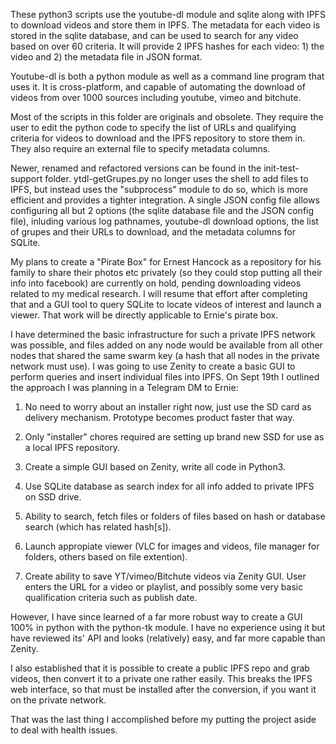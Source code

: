 These python3 scripts use the youtube-dl module and sqlite along with IPFS to download videos and store them in IPFS. The metadata for each video is stored in the sqlite database, and can be used to search for any video based on over 60 criteria. It will provide 2 IPFS hashes for each video: 1) the video and 2) the metadata file in JSON format.

Youtube-dl is both a python module as well as a command line program that uses it. It is cross-platform, and capable of automating the download of videos from over 1000 sources including youtube, vimeo and bitchute.

Most of the scripts in this folder are originals and obsolete. They require the user to edit the python code to specify the list of URLs and qualifying criteria for videos to download and the IPFS repository to store them in. They also require an external file to specify metadata columns. 

Newer, renamed and refactored versions can be found in the init-test-support folder. ytdl-getGrupes.py no longer uses the shell to add files to IPFS, but instead uses the "subprocess" module to do so, which is more efficient and provides a tighter integration. A single JSON config file allows configuring all but 2 options (the sqlite database file and the JSON config file), inluding various log pathnames, youtube-dl download options, the list of grupes and their URLs to download, and the metadata columns for SQLite.

My plans to create a "Pirate Box" for Ernest Hancock as a repository for his family to share their photos etc privately (so they could stop putting all their info into facebook) are currently on hold, pending downloading videos related to my medical research. I will resume that effort after completing that and a GUI tool to query SQLite to locate videos of interest and launch a viewer. That work will be directly applicable to Ernie's pirate box.

I have determined the basic infrastructure for such a private IPFS network was possible, and files added on any node would be available from all other nodes that shared the same swarm key (a hash that all nodes in the private network must use). I was going to use Zenity to create a basic GUI to perform queries and insert individual files into IPFS. On Sept 19th I outlined the approach I was planning in a Telegram DM to Ernie:

1) No need to worry about an installer right now, just use the SD card as delivery mechanism. Prototype becomes product faster that way.

2) Only "installer" chores required are setting up brand new SSD for use as a local IPFS repository.

3) Create a simple GUI based on Zenity, write all code in Python3.

4) Use SQLite database as search index for all info added to private IPFS on SSD drive.

5) Ability to search, fetch files or folders of files based on hash or database search (which has related hash[s]).

6) Launch appropiate viewer (VLC for images and videos, file manager for folders, others based on file extention).

7) Create ability to save YT/vimeo/Bitchute videos via Zenity GUI. User enters the URL for a video or playlist, and possibly some very basic qualification criteria such as publish date.

However, I have since learned of a far more robust way to create a GUI 100% in python with the python-tk module. I have no experience using it but have reviewed its' API and looks (relatively) easy, and far more capable than Zenity. 

I also established that it is possible to create a public IPFS repo and grab videos, then convert it to a private one rather easily. This breaks the IPFS web interface, so that must be installed after the conversion, if you want it on the private network.

That was the last thing I accomplished before my putting the project aside to deal with health issues.
